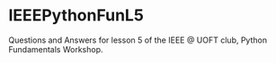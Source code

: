 # IEEEPythonFunL5
Questions and Answers for lesson 5 of the IEEE @ UOFT club, Python Fundamentals Workshop.
